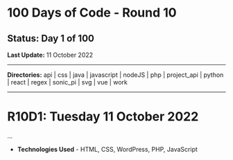 # 100 Days of Code - Round 10

## **Status:** Day 1 of 100  
**Last Update:** 11 October 2022
___

**Directories:** api | css | java | javascript | nodeJS | php | project_api | python | react | regex | sonic_pi | svg | vue | work
___


# R10D1: Tuesday 11 October 2022

...

+ **Technologies Used** - HTML, CSS, WordPress, PHP, JavaScript